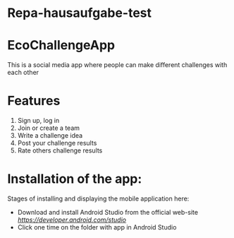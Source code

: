 # Repa-hausaufgabe-test
# EcoChallengeApp 
This is a social media app where people can make different challenges with each other
# Features
1. Sign up, log in
2. Join or create a team
3. Write a challenge idea
4. Post your challenge results
5. Rate others challenge results
# Installation of the app:
Stages of installing and displaying the mobile application here:
- Download and install Android Studio from the official web-site _https://developer.android.com/studio_
- Click one time on the folder with app in Android Studio 